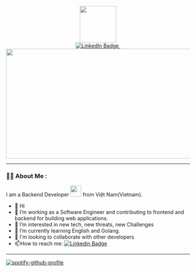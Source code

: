 <div id="header" align="center">
    <img src="https://media.giphy.com/media/M9gbBd9nbDrOTu1Mqx/giphy.gif" width="100"/>
    <div id="badges">
        <a href="https://www.linkedin.com/in/hoai10it">
            <img src="https://img.shields.io/badge/LinkedIn-blue?style=for-the-badge&logo=linkedin&logoColor=white" alt="LinkedIn Badge"/>
        </a>
        <a href="https://github.com/hoai10it">
            <img src="https://komarev.com/ghpvc/?username=hoai10it&style=flat-square&color=blue" alt=""/>
        </a>
    </div>
</div>

<div align="center">
  <img src="https://media.giphy.com/media/dWesBcTLavkZuG35MI/giphy.gif" width="600" height="300"/>
</div>

---

### 👨‍💻 About Me :
I am a Backend Developer <img src="https://media.giphy.com/media/WUlplcMpOCEmTGBtBW/giphy.gif" width="30"> from Việt Nam(Vietnam).
- 👋 Hi
- :telescope: I’m working as a Software Engineer and contributing to frontend and backend for building web applications.
- 👀 I’m interested in new tech, new threats, new Challenges
- 🌱 I’m currently learning English and Golang.
- 💞️ I'm looking to collaborate with other developers
- :mailbox:How to reach me: [![Linkedin Badge](https://img.shields.io/badge/-kakbar-blue?style=flat&logo=Linkedin&logoColor=white)](https://www.linkedin.com/in/hoai10it)

---

[![spotify-github-profile](https://spotify-github-profile.vercel.app/api/view?uid=317tuq5fseogp72q2etq5pp6bmx4&cover_image=true&theme=compact&show_offline=false&background_color=121212&interchange=true)](https://spotify-github-profile.vercel.app/api/view?uid=317tuq5fseogp72q2etq5pp6bmx4&redirect=true)
